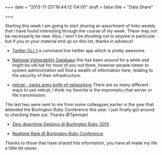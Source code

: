 +++
date = "2013-11-25T16:44:12-04:00"
draft = false
title = "Data Share"

+++

Starting this week I am going to start sharing an assortment of links weekly that I have found interesting through the course of my week. These may not be necessarily be new. Also,
I won't be shouting out to anyone in particular but if you or your material end up on this list, thanks in advance!

<!-- more -->

* [Twitter CLI: t](https://github.com/sferik/t)
a command line twitter app which is pretty awesome.

* [National Vulnerability Database](http://nvd.nist.gov/home.cfm) this has been around for a while and might be old hat for most of you out there, however people newer to system administration will find a wealth of information here, relating to the security of their infrastructure.

* [netcat - swiss army knife of networking](http://mylinuxbook.com/linux-netcat-command/) There are so many different ways to use netcat, I think my favorite is the impromptu chat server or file transmission.


The last two were sent to me from some colleagues earlier in the year that attended the Burlington Ruby Conference this year. I just finally got around to checking them out. Thanks @Tamman!

* [Zero downtime Deploys @ Burlington Ruby 2013](http://confreaks.com/videos/2618-btvruby2013-particular-particulars-about-zero-downtime-deploys)

* [Realtime Rails @ Burlington Ruby Conference](http://confreaks.com/videos/2618-btvruby2013-particular-particulars-about-zero-downtime-deploys)


Thanks to those that have shared this information, you have all made my life a little bit easier.

